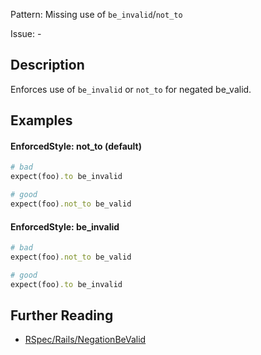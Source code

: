 Pattern: Missing use of `be_invalid`/`not_to`

Issue: -

## Description

Enforces use of `be_invalid` or `not_to` for negated be_valid.

## Examples

#### EnforcedStyle: not_to (default)

```ruby
# bad
expect(foo).to be_invalid

# good
expect(foo).not_to be_valid
```

#### EnforcedStyle: be_invalid

```ruby
# bad
expect(foo).not_to be_valid

# good
expect(foo).to be_invalid
```

## Further Reading

* [RSpec/Rails/NegationBeValid](https://docs.rubocop.org/rubocop-rspec_rails/cops_rspecrails.html#rspecrailsnegationbevalid)
